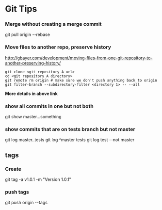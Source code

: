 # Git Tips

### Merge without creating a merge commit
git pull origin --rebase

### Move files to another repo, preserve history
http://gbayer.com/development/moving-files-from-one-git-repository-to-another-preserving-history/

```
git clone <git repository A url>
cd <git repository A directory>
git remote rm origin # make sure we don't push anything back to origin
git filter-branch --subdirectory-filter <directory 1> -- --all
```
**More details in above link**

### show all commits in one but not both
git show master...something

### show commits that are on tests branch but not master
git log master..tests
git log ^master tests
git log test --not master


## tags
### Create
git tag -a v1.0.1 -m "Version 1.0.1"

### push tags
git push origin --tags
